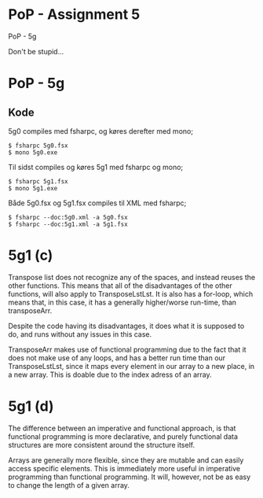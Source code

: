 # PoP - Assignment 5
PoP - 5g

Don't be stupid...


# PoP - 5g


## Kode


5g0 compiles med fsharpc, og køres derefter med mono;

	$ fsharpc 5g0.fsx
	$ mono 5g0.exe


Til sidst compiles og køres 5g1 med fsharpc og mono;

	$ fsharpc 5g1.fsx
	$ mono 5g1.exe


Både 5g0.fsx og 5g1.fsx compiles til XML med fsharpc;

	$ fsharpc --doc:5g0.xml -a 5g0.fsx
	$ fsharpc --doc:5g1.xml -a 5g1.fsx





# 5g1 (c)

Transpose list does not recognize any of the spaces, and instead reuses the other functions.
This means that all of the disadvantages of the other functions, will also apply to TransposeLstLst.
It is also has a for-loop, which means that, in this case, it has a generally higher/worse run-time, than transposeArr.

Despite the code having its disadvantages, it does what it is supposed to do, and runs without any issues in this case.

TransposeArr makes use of functional programming due to the fact that it does not make use of any loops,
and has a better run time than our TransposeLstLst, since it maps every element in our array to a new place, in a new array.
This is doable due to the index adress of an array.



# 5g1 (d)

The difference between an imperative and functional approach, is that functional programming is more declarative,
and purely functional data structures are more consistent around the structure itself.

Arrays are generally more flexible, since they are mutable and can easily access specific elements. 
This is immediately more useful in imperative programming than functional programming.
It will, however, not be as easy to change the length of a given array.
